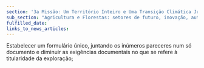 ```yaml
---
section: '3a Missão: Um Território Inteiro e Uma Transição Climática Justa'
sub_section: "Agricultura e Florestas: setores de futuro, inovação, autonomia e investimento"
fulfilled_date:
links_to_news_articles:
---
```


Estabelecer um formulário único, juntando os inúmeros pareceres num só documento e diminuir as exigências documentais no que se refere à titularidade da exploração;
